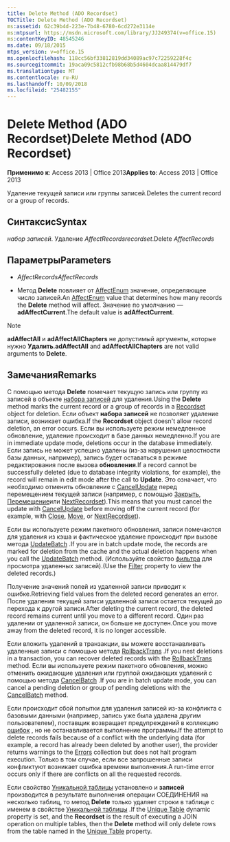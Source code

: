 ```yaml
---
title: Delete Method (ADO Recordset)
TOCTitle: Delete Method (ADO Recordset)
ms:assetid: 62c39b4d-223e-7b48-6780-6cd272e3114e
ms:mtpsurl: https://msdn.microsoft.com/library/JJ249374(v=office.15)
ms:contentKeyID: 48545246
ms.date: 09/18/2015
mtps_version: v=office.15
ms.openlocfilehash: 118cc56bf33812819dd34089ac97c72259228f4c
ms.sourcegitcommit: 19aca09c5812cfb98b68b5d4604dcaa814479df7
ms.translationtype: MT
ms.contentlocale: ru-RU
ms.lasthandoff: 10/09/2018
ms.locfileid: "25482155"
---
```

# <a name="delete-method-ado-recordset"></a><span data-ttu-id="b447c-102">Delete Method (ADO Recordset)</span><span class="sxs-lookup"><span data-stu-id="b447c-102">Delete Method (ADO Recordset)</span></span>


<span data-ttu-id="b447c-103">**Применимо к**: Access 2013 | Office 2013</span><span class="sxs-lookup"><span data-stu-id="b447c-103">**Applies to**: Access 2013 | Office 2013</span></span>



<span data-ttu-id="b447c-104">Удаление текущей записи или группы записей.</span><span class="sxs-lookup"><span data-stu-id="b447c-104">Deletes the current record or a group of records.</span></span>

## <a name="syntax"></a><span data-ttu-id="b447c-105">Синтаксис</span><span class="sxs-lookup"><span data-stu-id="b447c-105">Syntax</span></span>

<span data-ttu-id="b447c-106">*набор записей*. Удаление *AffectRecords*</span><span class="sxs-lookup"><span data-stu-id="b447c-106">*recordset*.Delete *AffectRecords*</span></span>

## <a name="parameters"></a><span data-ttu-id="b447c-107">Параметры</span><span class="sxs-lookup"><span data-stu-id="b447c-107">Parameters</span></span>

  - <span data-ttu-id="b447c-108">*AffectRecords*</span><span class="sxs-lookup"><span data-stu-id="b447c-108">*AffectRecords*</span></span>

  - <span data-ttu-id="b447c-109">Метод **Delete** повлияет от [AffectEnum](affectenum.md) значение, определяющее число записей.</span><span class="sxs-lookup"><span data-stu-id="b447c-109">An [AffectEnum](affectenum.md) value that determines how many records the **Delete** method will affect.</span></span> <span data-ttu-id="b447c-110">Значение по умолчанию — **adAffectCurrent**.</span><span class="sxs-lookup"><span data-stu-id="b447c-110">The default value is **adAffectCurrent**.</span></span>


> [!NOTE]
> <P><span data-ttu-id="b447c-111"><STRONG>adAffectAll</STRONG> и <STRONG>adAffectAllChapters</STRONG> не допустимый аргументы, которые нужно <STRONG>Удалить</STRONG>.</span><span class="sxs-lookup"><span data-stu-id="b447c-111"><STRONG>adAffectAll</STRONG> and <STRONG>adAffectAllChapters</STRONG> are not valid arguments to <STRONG>Delete</STRONG>.</span></span></P>



## <a name="remarks"></a><span data-ttu-id="b447c-112">Замечания</span><span class="sxs-lookup"><span data-stu-id="b447c-112">Remarks</span></span>

<span data-ttu-id="b447c-113">С помощью метода **Delete** помечает текущую запись или группу из записей в объекте [набора записей](recordset-object-ado.md) для удаления.</span><span class="sxs-lookup"><span data-stu-id="b447c-113">Using the **Delete** method marks the current record or a group of records in a [Recordset](recordset-object-ado.md) object for deletion.</span></span> <span data-ttu-id="b447c-114">Если объект **набора записей** не позволяет удаление записи, возникает ошибка.</span><span class="sxs-lookup"><span data-stu-id="b447c-114">If the **Recordset** object doesn't allow record deletion, an error occurs.</span></span> <span data-ttu-id="b447c-115">Если вы используете режим немедленное обновление, удаление происходит в базе данных немедленно.</span><span class="sxs-lookup"><span data-stu-id="b447c-115">If you are in immediate update mode, deletions occur in the database immediately.</span></span> <span data-ttu-id="b447c-116">Если запись не может успешно удалены (из-за нарушения целостности базы данных, например), запись будет оставаться в режиме редактирования после вызова **обновления**.</span><span class="sxs-lookup"><span data-stu-id="b447c-116">If a record cannot be successfully deleted (due to database integrity violations, for example), the record will remain in edit mode after the call to **Update**.</span></span> <span data-ttu-id="b447c-117">Это означает, что необходимо отменить обновление с [CancelUpdate](cancelupdate-method-ado.md) перед перемещением текущей записи (например, с помощью [Закрыть](close-method-ado.md), [Перемещение](move-method-ado.md)или [NextRecordset](nextrecordset-method-ado.md)).</span><span class="sxs-lookup"><span data-stu-id="b447c-117">This means that you must cancel the update with [CancelUpdate](cancelupdate-method-ado.md) before moving off the current record (for example, with [Close](close-method-ado.md), [Move](move-method-ado.md), or [NextRecordset](nextrecordset-method-ado.md)).</span></span>

<span data-ttu-id="b447c-118">Если вы используете режим пакетного обновления, записи помечаются для удаления из кэша и фактическое удаление происходит при вызове метода [UpdateBatch](updatebatch-method-ado.md) .</span><span class="sxs-lookup"><span data-stu-id="b447c-118">If you are in batch update mode, the records are marked for deletion from the cache and the actual deletion happens when you call the [UpdateBatch](updatebatch-method-ado.md) method.</span></span> <span data-ttu-id="b447c-119">(Используйте свойство [фильтра](filter-property-ado.md) для просмотра удаленных записей).</span><span class="sxs-lookup"><span data-stu-id="b447c-119">(Use the [Filter](filter-property-ado.md) property to view the deleted records.)</span></span>

<span data-ttu-id="b447c-120">Получение значений полей из удаленной записи приводит к ошибке.</span><span class="sxs-lookup"><span data-stu-id="b447c-120">Retrieving field values from the deleted record generates an error.</span></span> <span data-ttu-id="b447c-121">После удаления текущей записи удаленной записи остается текущей до перехода к другой записи.</span><span class="sxs-lookup"><span data-stu-id="b447c-121">After deleting the current record, the deleted record remains current until you move to a different record.</span></span> <span data-ttu-id="b447c-122">Один раз удалении от удаленной записи, он больше не доступен.</span><span class="sxs-lookup"><span data-stu-id="b447c-122">Once you move away from the deleted record, it is no longer accessible.</span></span>

<span data-ttu-id="b447c-123">Если вложить удалений в транзакции, вы можете восстанавливать удаленные записи с помощью метода [RollbackTrans](begintrans-committrans-and-rollbacktrans-methods-ado.md) .</span><span class="sxs-lookup"><span data-stu-id="b447c-123">If you nest deletions in a transaction, you can recover deleted records with the [RollbackTrans](begintrans-committrans-and-rollbacktrans-methods-ado.md) method.</span></span> <span data-ttu-id="b447c-124">Если вы используете режим пакетного обновления, можно отменить ожидающие удаления или группой ожидающих удалений с помощью метода [CancelBatch](cancelbatch-method-ado.md) .</span><span class="sxs-lookup"><span data-stu-id="b447c-124">If you are in batch update mode, you can cancel a pending deletion or group of pending deletions with the [CancelBatch](cancelbatch-method-ado.md) method.</span></span>

<span data-ttu-id="b447c-125">Если происходит сбой попытки для удаления записей из-за конфликта с базовыми данными (например, запись уже была удалена другим пользователем), поставщик возвращает предупреждений в коллекцию [ошибок](errors-collection-ado.md) , но не останавливается выполнение программы.</span><span class="sxs-lookup"><span data-stu-id="b447c-125">If the attempt to delete records fails because of a conflict with the underlying data (for example, a record has already been deleted by another user), the provider returns warnings to the [Errors](errors-collection-ado.md) collection but does not halt program execution.</span></span> <span data-ttu-id="b447c-126">Только в том случае, если все запрошенные записи конфликтуют возникает ошибка времени выполнения.</span><span class="sxs-lookup"><span data-stu-id="b447c-126">A run-time error occurs only if there are conflicts on all the requested records.</span></span>

<span data-ttu-id="b447c-127">Если свойство [Уникальной таблицы](unique-table-unique-schema-unique-catalog-properties-dynamic-ado.md) установлено и **записей** производится в результате выполнения операции СОЕДИНЕНИЯ на несколько таблиц, то метод **Delete** только удаляет строки в таблице с именем в свойстве [Уникальной таблицы](unique-table-unique-schema-unique-catalog-properties-dynamic-ado.md) .</span><span class="sxs-lookup"><span data-stu-id="b447c-127">If the [Unique Table](unique-table-unique-schema-unique-catalog-properties-dynamic-ado.md) dynamic property is set, and the **Recordset** is the result of executing a JOIN operation on multiple tables, then the **Delete** method will only delete rows from the table named in the [Unique Table](unique-table-unique-schema-unique-catalog-properties-dynamic-ado.md) property.</span></span>

